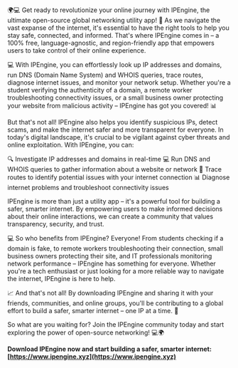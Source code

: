 🌍💻 Get ready to revolutionize your online journey with IPEngine, the ultimate open-source global networking utility app! 🚀 As we navigate the vast expanse of the internet, it's essential to have the right tools to help you stay safe, connected, and informed. That's where IPEngine comes in – a 100% free, language-agnostic, and region-friendly app that empowers users to take control of their online experience.

💻 With IPEngine, you can effortlessly look up IP addresses and domains, run DNS (Domain Name System) and WHOIS queries, trace routes, diagnose internet issues, and monitor your network setup. Whether you're a student verifying the authenticity of a domain, a remote worker troubleshooting connectivity issues, or a small business owner protecting your website from malicious activity – IPEngine has got you covered! 📊

But that's not all! IPEngine also helps you identify suspicious IPs, detect scams, and make the internet safer and more transparent for everyone. In today's digital landscape, it's crucial to be vigilant against cyber threats and online exploitation. With IPEngine, you can:

🔍 Investigate IP addresses and domains in real-time
💻 Run DNS and WHOIS queries to gather information about a website or network
🚀 Trace routes to identify potential issues with your internet connection
📊 Diagnose internet problems and troubleshoot connectivity issues

IPEngine is more than just a utility app – it's a powerful tool for building a safer, smarter internet. By empowering users to make informed decisions about their online interactions, we can create a community that values transparency, security, and trust.

💻 So who benefits from IPEngine? Everyone! From students checking if a domain is fake, to remote workers troubleshooting their connection, small business owners protecting their site, and IT professionals monitoring network performance – IPEngine has something for everyone. Whether you're a tech enthusiast or just looking for a more reliable way to navigate the internet, IPEngine is here to help.

📈 And that's not all! By downloading IPEngine and sharing it with your friends, communities, and online groups, you'll be contributing to a global effort to build a safer, smarter internet – one IP at a time. 🚀

So what are you waiting for? Join the IPEngine community today and start exploring the power of open-source networking! 💻🌍

**Download IPEngine now and start building a safer, smarter internet: [https://www.ipengine.xyz](https://www.ipengine.xyz)**